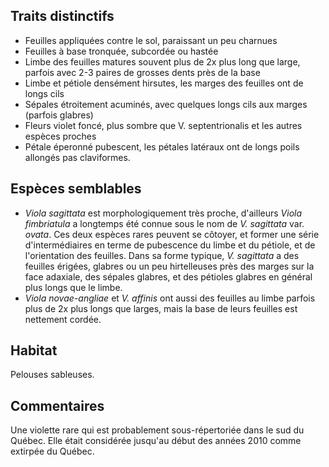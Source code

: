 
<!--
1-https://www.inaturalist.org/observations/109394705
1-https://www.inaturalist.org/observations/7643565
1-https://www.inaturalist.org/observations/215379326
3-https://www.inaturalist.org/observations/67432310
1-https://www.inaturalist.org/observations/220694726
4-https://www.inaturalist.org/observations/244421317
1-https://www.inaturalist.org/observations/244421317
1-https://www.inaturalist.org/observations/167713795
-->

## Traits distinctifs
- Feuilles appliquées contre le sol, paraissant un peu charnues
- Feuilles à base tronquée, subcordée ou hastée
- Limbe des feuilles matures souvent plus de 2x plus long que large, parfois avec 2-3 paires de grosses dents près de la base
- Limbe et pétiole densément hirsutes, les marges des feuilles ont de longs cils
- Sépales étroitement acuminés, avec quelques longs cils aux marges (parfois glabres)
- Fleurs violet foncé, plus sombre que V. septentrionalis et les autres espèces proches
- Pétale éperonné pubescent, les pétales latéraux ont de longs poils allongés pas claviformes.

## Espèces semblables

- _Viola sagittata_ est morphologiquement très proche, d'ailleurs _Viola fimbriatula_ a longtemps été connue sous le nom de _V. sagittata_ var. _ovata_. Ces deux espèces rares peuvent se côtoyer, et former une série d'intermédiaires en terme de pubescence du limbe et du pétiole, et de l'orientation des feuilles. Dans sa forme typique, _V. sagittata_ a des feuilles érigées, glabres ou un peu hirtelleuses près des marges sur la face adaxiale, des sépales glabres, et des pétioles glabres en général plus longs que le limbe.
- _Viola novae-angliae_ et _V. affinis_ ont aussi des feuilles au limbe parfois plus de 2x plus longs que larges, mais la base de leurs feuilles est nettement cordée. 

## Habitat

Pelouses sableuses. 

## Commentaires

Une violette rare qui est probablement sous-répertoriée dans le sud du Québec. Elle était considérée jusqu'au début des années 2010 comme extirpée du Québec.



